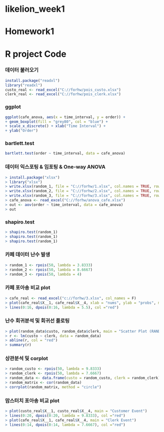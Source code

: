 # likelion_week1
# Homework1
# R project Code

### 데이터 불러오기
```r
install.package("readxl")
library("readxl")
custo_real <- read_excel("C://forhw/pois_custo.xlsx")
clerk_real <- read_excel("C://forhw/pois_clerk.xlsx")
```

### ggplot
```r
ggplot(cafe_anova, aes(x = time_interval, y = order)) + 
+ geom_boxplot(fill = "grey80", col = "blue") +
+ scale_x_discrete() + xlab("Time Interval") +
+ ylab("Order")
```

### bartlett.test
```r
bartlett.test(order ~ time_interval, data = cafe_anova)
```

### 데이터 익스포팅 & 임포팅 & One-way ANOVA
```r
> install.package("xlsx")
> library("xlsx")
> write.xlsx(random_1, file = "C://forhw/1.xlsx", col.names = TRUE, row.names = TRUE, append = FALSE)
> write.xlsx(random_2, file = "C://forhw/2.xlsx", col.names = TRUE, row.names = TRUE, append = FALSE)
> write.xlsx(random_3, file = "C://forhw/3.xlsx", col.names = TRUE, row.names = TRUE, append = FALSE)
> cafe_anova <- read_excel("C://forhw/anova_cafe.xlsx")
> out <- aov(order ~ time_interval, data = cafe_anova)
> out
```

### shapiro.test
```r
> shapiro.test(random_1)
> shapiro.test(random_1)
> shapiro.test(random_1)
```

### 카페 데이터 난수 발생
```r
> random_1 <- rpois(50, lambda = 3.8333)
> random_2 <- rpois(50, lambda = 8.6667)
> random_3 <- rpois(50, lambda = 4)
```

### 카페 포아송 비교 plot
```r
> cafe_real <- read_excel("c://forhw/3.xlsx", col_names = F)
> plot(cafe_real$X__1, cafe_real$X__4, xlab = "nums", ylab = "probs", main = "Cafe Order")
> lines(0:16, dpois(0:16, lambda = 5.5), col ="red")
```

### 난수 회귀분석 및 회귀선 플로팅
```r
> plot(random_data$custo, random_data$clerk, main = "Scatter Plot (RANDOM)", xlim = c(0,20), ylim = c(0,14))
> r <- lm(custo ~ clerk, data = random_data)
> abline(r, col = "red")
> summary(r)
```

### 상관분석 및 corplot
```r
> random_custo <- rpois(50, lambda = 9.8333)
> random_clerk <- rpois(50, lambda = 7.6667)
> random_data <- data.frame(custo = random_custo, clerk = random_clerk)
> random_matrix <- cor(random_data)
> corrplot(random_matrix, method = "circle")
```

### 맘스터치 포아송 비교 plot
```r
> plot(custo_real$X__1, custo_real$X__4, main = "Customer Event")
> lines(0:20, dpois(0:20, lambda = 9.8333), col ="red")
> plot(cafe_real$X__1, cafe_real$X__4, main = "Clerk Event")
> lines(0:14, dpois(0:14, lambda = 7.6667), col ="red")
```

